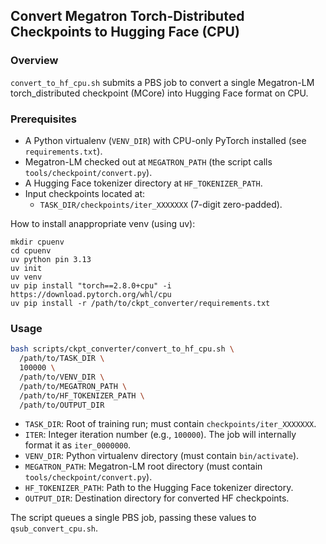## Convert Megatron Torch-Distributed Checkpoints to Hugging Face (CPU)

### Overview
`convert_to_hf_cpu.sh` submits a PBS job to convert a single Megatron-LM torch_distributed checkpoint (MCore) into Hugging Face format on CPU.

### Prerequisites
- A Python virtualenv (`VENV_DIR`) with CPU-only PyTorch installed (see `requirements.txt`).
- Megatron-LM checked out at `MEGATRON_PATH` (the script calls `tools/checkpoint/convert.py`).
- A Hugging Face tokenizer directory at `HF_TOKENIZER_PATH`.
- Input checkpoints located at:
  - `TASK_DIR/checkpoints/iter_XXXXXXX` (7-digit zero-padded).

How to install anappropriate venv (using uv):

```shell
mkdir cpuenv
cd cpuenv
uv python pin 3.13
uv init
uv venv
uv pip install "torch==2.8.0+cpu" -i https://download.pytorch.org/whl/cpu
uv pip install -r /path/to/ckpt_converter/requirements.txt
```

### Usage
```bash
bash scripts/ckpt_converter/convert_to_hf_cpu.sh \
  /path/to/TASK_DIR \
  100000 \
  /path/to/VENV_DIR \
  /path/to/MEGATRON_PATH \
  /path/to/HF_TOKENIZER_PATH \
  /path/to/OUTPUT_DIR
```

- `TASK_DIR`: Root of training run; must contain `checkpoints/iter_XXXXXXX`.
- `ITER`: Integer iteration number (e.g., `100000`). The job will internally format it as `iter_0000000`.
- `VENV_DIR`: Python virtualenv directory (must contain `bin/activate`).
- `MEGATRON_PATH`: Megatron-LM root directory (must contain `tools/checkpoint/convert.py`).
- `HF_TOKENIZER_PATH`: Path to the Hugging Face tokenizer directory.
- `OUTPUT_DIR`: Destination directory for converted HF checkpoints.

The script queues a single PBS job, passing these values to `qsub_convert_cpu.sh`.